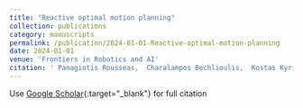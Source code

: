 ```yaml
---
title: "Reactive optimal motion planning"
collection: publications
category: manuscripts
permalink: /publication/2024-01-01-Reactive-optimal-motion-planning
date: 2024-01-01
venue: 'Frontiers in Robotics and AI'
citation: ' Panagiotis Rousseas,  Charalampos Bechlioulis,  Kostas Kyriakopoulos, &quot;Reactive optimal motion planning.&quot; Frontiers in Robotics and AI, 2024.'
---
```

Use [Google Scholar](https://scholar.google.com/scholar?q=Reactive+optimal+motion+planning){:target="_blank"} for full citation
